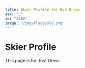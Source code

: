 ```yaml
---
title: Skier Profile for Eva Urevc
sex: "L"
id: "3192"
image: "/img/flags/slo.svg" 
---
```


# Skier Profile

This page is for: Eva Urevc.
    